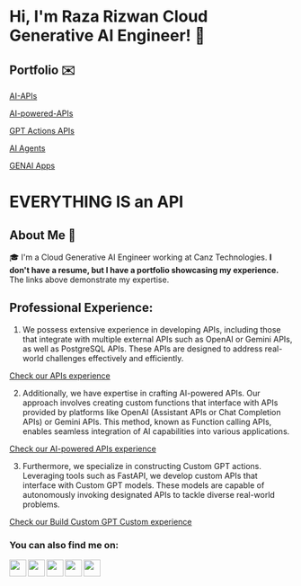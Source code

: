 # Hi, I'm **Raza Rizwan** Cloud Generative AI Engineer! 👋

## Portfolio ✉️

[AI-APIs](https://github.com/rrizwan98/AI-APIs/tree/main/AI-APIs/)

[AI-powered-APIs](https://github.com/rrizwan98/AI-Powered-APIs)

[GPT Actions APIs]()

[AI Agents]()

[GENAI Apps]()

# **EVERYTHING IS an API**

## About Me 🚀
🎓 I'm a Cloud Generative AI Engineer working at Canz Technologies. **I don't have a resume, but I have a portfolio showcasing my experience.** The links above demonstrate my expertise.</br>

## Professional Experience:

1. We possess extensive experience in developing APIs, including those that integrate with multiple external APIs such as OpenAI or Gemini APIs, as well as PostgreSQL APIs. These APIs are designed to address real-world challenges effectively and efficiently.

[Check our APIs experience](https://github.com/rrizwan98/AI-APIs/tree/main/AI-APIs/)

2. Additionally, we have expertise in crafting AI-powered APIs. Our approach involves creating custom functions that interface with APIs provided by platforms like OpenAI (Assistant APIs or Chat Completion APIs) or Gemini APIs. This method, known as Function calling APIs, enables seamless integration of AI capabilities into various applications.

[Check our AI-powered APIs experience](https://github.com/rrizwan98/AI-Powered-APIs)

3. Furthermore, we specialize in constructing Custom GPT actions. Leveraging tools such as FastAPI, we develop custom APIs that interface with Custom GPT models. These models are capable of autonomously invoking designated APIs to tackle diverse real-world problems.

[Check our Build Custom GPT Custom experience]()</br>

### You can also find me on:

<a href="[https://www.linkedin.com/in/raza-rizwan](https://www.linkedin.com/in/raza-rizwan98/)">
  <img align="left" width="30px" src="https://img.icons8.com/color/48/000000/linkedin.png"  />
</a>
<a href="rrizwan1998@gmail.com">
  <img align="left" width="30px" src="https://img.icons8.com/fluent/48/000000/gmail.png" />
</a>
<a href="[https://m.facebook.com/raza.rizwan.7798](https://www.facebook.com/MLservicess)">
  <img align="left" width="30px" src="https://img.icons8.com/fluent/48/000000/facebook.png" />
</a>
<a href="[https://www.linkedin.com/in/raza-rizwan98/](https://www.instagram.com/rrizwan.98/)">
  <img align="left" width="30px" src="https://img.icons8.com/fluent/48/000000/twitter.png"  />
</a>
<a href="[https://www.linkedin.com/in/raza-rizwan98/](https://twitter.com/ML_model_maker)">
  <img align="left" width="30px" src="https://img.icons8.com/fluent/48/000000/instagram-new.png"  />
</a>
</br>
